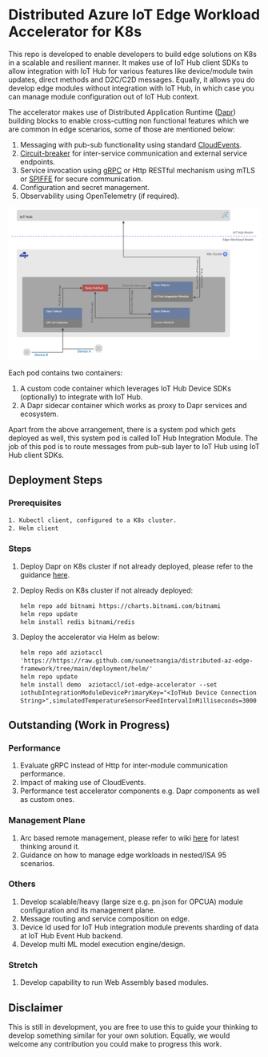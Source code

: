 # Distributed Azure IoT Edge Workload Accelerator for K8s

This repo is developed to enable developers to build edge solutions on K8s in a scalable and resilient manner. It makes use of IoT Hub client SDKs to allow integration with IoT Hub for various features like device/module twin updates, direct methods and D2C/C2D messages. Equally, it allows you do develop edge modules without integration with IoT Hub, in which case you can manage module configuration out of IoT Hub context.

The accelerator makes use of Distributed Application Runtime ([Dapr](https://dapr.io/)) building blocks to enable cross-cutting non functional features which we are common in edge scenarios, some of those are mentioned below:

1. Messaging with pub-sub functionality using standard [CloudEvents](https://cloudevents.io/).
2. [Circuit-breaker](https://docs.microsoft.com/en-us/azure/architecture/patterns/circuit-breaker) for inter-service communication and external service endpoints.
3. Service invocation using [gRPC](https://grpc.io/) or Http RESTful mechanism using mTLS or [SPIFFE](https://spiffe.io/docs/latest/spiffe-about/overview/) for secure communication.
4. Configuration and secret management.
5. Observability using OpenTelemetry (if required).

![alt text](architecture/hld.png "Edge on K8s")

Each pod contains two containers:

1. A custom code container which leverages IoT Hub Device SDKs (optionally) to integrate with IoT Hub.
2. A Dapr sidecar container which works as proxy to Dapr services and ecosystem.

Apart from the above arrangement, there is a system pod which gets deployed as well, this system pod is called IoT Hub Integration Module. The job of this pod is to route messages from pub-sub layer to IoT Hub using IoT Hub client SDKs.

## Deployment Steps

### Prerequisites

    1. Kubectl client, configured to a K8s cluster.
    2. Helm client

### Steps

1. Deploy Dapr on K8s cluster if not already deployed, please refer to the guidance [here](https://docs.dapr.io/operations/hosting/kubernetes/kubernetes-deploy/#install-with-helm-advanced).
2. Deploy Redis on K8s cluster if not already deployed:

    ```
    helm repo add bitnami https://charts.bitnami.com/bitnami
    helm repo update
    helm install redis bitnami/redis
    ```

3. Deploy the accelerator via Helm as below:

    ```
   helm repo add aziotaccl 'https://https://raw.github.com/suneetnangia/distributed-az-edge-framework/tree/main/deployment/helm/'
   helm repo update
   helm install demo  aziotaccl/iot-edge-accelerator --set iothubIntegrationModuleDevicePrimaryKey="<IoTHub Device Connection String>",simulatedTemperatureSensorFeedIntervalInMilliseconds=3000
    ```

## Outstanding (Work in Progress)

### Performance

1. Evaluate gRPC instead of Http for inter-module communication performance.
2. Impact of making use of CloudEvents.
3. Performance test accelerator components e.g. Dapr components as well as custom ones.

### Management Plane

1. Arc based remote management, please refer to wiki [here](https://github.com/suneetnangia/distributed-az-edge-framework/wiki/Deployment-Plane-and-Service-Composition) for latest thinking around it.
2. Guidance on how to manage edge workloads in nested/ISA 95 scenarios.

### Others

1. Develop scalable/heavy (large size e.g. pn.json for OPCUA) module configuration and its management plane.
2. Message routing and service composition on edge.
3. Device Id used for IoT Hub integration module prevents sharding of data at IoT Hub Event Hub backend.
4. Develop multi ML model execution engine/design.

### Stretch

1. Develop capability to run Web Assembly based modules.

## Disclaimer

This is still in development, you are free to use this to guide your thinking to develop something similar for your own solution. Equally, we would welcome any contribution you could make to progress this work.
